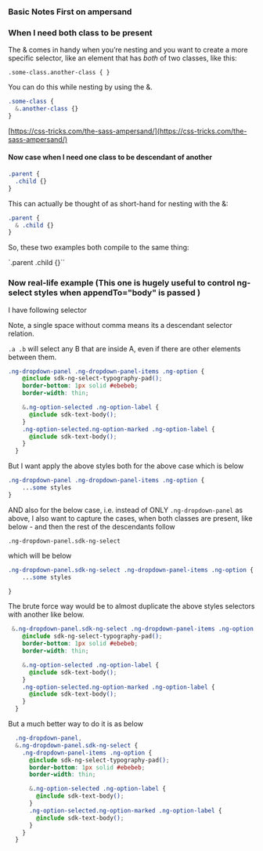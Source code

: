 ### Basic Notes First on ampersand

### When I need both class to be present

The & comes in handy when you’re nesting and you want to create a more specific selector, like an element that has *both* of two classes, like this:

`.some-class.another-class { }`

You can do this while nesting by using the &.

```css
.some-class {
  &.another-class {}
}
```

[https://css-tricks.com/the-sass-ampersand/](https://css-tricks.com/the-sass-ampersand/)

#### Now case when I need one class to be descendant of another

```css
.parent {
  .child {}
}
```

This can actually be thought of as short-hand for nesting with the &:

```css
.parent {
  & .child {}
}
```

So, these two examples both compile to the same thing:

`.parent .child {}``


### Now real-life example (This one is hugely useful to control ng-select styles when appendTo="body" is passed )


I have following selector

Note, a single space without comma means its a descendant selector relation.

`.a .b` will select any B that are inside A, even if there are other elements between them.

```css
.ng-dropdown-panel .ng-dropdown-panel-items .ng-option {
    @include sdk-ng-select-typography-pad();
    border-bottom: 1px solid #ebebeb;
    border-width: thin;

    &.ng-option-selected .ng-option-label {
      @include sdk-text-body();
    }
    .ng-option-selected.ng-option-marked .ng-option-label {
      @include sdk-text-body();
    }
  }
```

But I want apply the above styles both for the above case which is below

```css
.ng-dropdown-panel .ng-dropdown-panel-items .ng-option {
    ...some styles
}
```

AND also for the below case, i.e. instead of ONLY `.ng-dropdown-panel` as above, I also want to capture the cases, when both classes are present, like below - and then the rest of the descendants follow

 `.ng-dropdown-panel.sdk-ng-select`

which will be below
```css
.ng-dropdown-panel.sdk-ng-select .ng-dropdown-panel-items .ng-option {
    ...some styles

}
```

The brute force way would be to almost duplicate the above styles selectors with another like below.


```css
 &.ng-dropdown-panel.sdk-ng-select .ng-dropdown-panel-items .ng-option {
    @include sdk-ng-select-typography-pad();
    border-bottom: 1px solid #ebebeb;
    border-width: thin;

    &.ng-option-selected .ng-option-label {
      @include sdk-text-body();
    }
    .ng-option-selected.ng-option-marked .ng-option-label {
      @include sdk-text-body();
    }
  }
```

But a much better way to do it is as below

```css
  .ng-dropdown-panel,
  &.ng-dropdown-panel.sdk-ng-select {
    .ng-dropdown-panel-items .ng-option {
      @include sdk-ng-select-typography-pad();
      border-bottom: 1px solid #ebebeb;
      border-width: thin;

      &.ng-option-selected .ng-option-label {
        @include sdk-text-body();
      }
      .ng-option-selected.ng-option-marked .ng-option-label {
        @include sdk-text-body();
      }
    }
  }
```